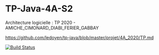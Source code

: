 # TP-Java-4A-S2
Architecture logicielle : TP 2020 - AMICHE_CIMONARD_DIABI_FERIER_GABBAY

https://github.com/ledoyen/tp-java/blob/master/projet/4A_2020/TP.md

[![Build Status](https://travis-ci.com/raphaelgabbay/TP-Java-4A-S2.svg?branch=master)](https://travis-ci.com/raphaelgabbay/TP-Java-4A-S2)